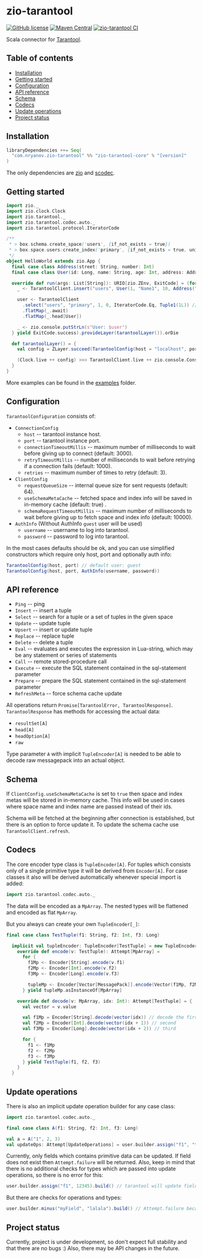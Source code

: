 # zio-tarantool
[![GitHub license](https://img.shields.io/github/license/nryanov/zio-tarantool)](https://github.com/nryanov/zio-tarantool/blob/master/LICENSE.txt)
[![Maven Central](https://maven-badges.herokuapp.com/maven-central/com.nryanov.zio-tarantool/zio-tarantool-core_2.13/badge.svg)](https://maven-badges.herokuapp.com/maven-central/com.nryanov.zio-tarantool/zio-tarantool-core_2.13)
[![zio-tarantool CI](https://github.com/nryanov/zio-tarantool/actions/workflows/scala.yml/badge.svg?branch=master)](https://github.com/nryanov/zio-tarantool/actions/workflows/scala.yml)

Scala connector for [Tarantool](https://www.tarantool.io/).

## Table of contents
* [Installation](#installation)
* [Getting started](#getting-started)
* [Configuration](#configuration)
* [API reference](#api-reference)
* [Schema](#schema)
* [Codecs](#codecs)
* [Update operations](#update-operations)
* [Project status](#project-status)

## Installation
```sbt
libraryDependencies ++= Seq(
  "com.nryanov.zio-tarantool" %% "zio-tarantool-core" % "[version]" 
)
```

The only dependencies are [zio](https://github.com/zio/zio) and [scodec](https://github.com/scodec/scodec).

## Getting started
```scala
import zio._
import zio.clock.Clock
import zio.tarantool._
import zio.tarantool.codec.auto._
import zio.tarantool.protocol.IteratorCode

/**
 * > box.schema.create_space('users', {if_not_exists = true})
 * > box.space.users:create_index('primary', {if_not_exists = true, unique = true, parts = {1, 'number'} })
 */
object HelloWorld extends zio.App {
  final case class Address(street: String, number: Int)
  final case class User(id: Long, name: String, age: Int, address: Address)

  override def run(args: List[String]): URIO[zio.ZEnv, ExitCode] = (for {
    _ <- TarantoolClient.insert("users", User(1, "Name1", 10, Address("street1", 1)))

    user <- TarantoolClient
      .select("users", "primary", 1, 0, IteratorCode.Eq, Tuple1(1L)) // response is Promise[TarantoolError, TarantoolResponse]
      .flatMap(_.await)
      .flatMap(_.head[User])

    _ <- zio.console.putStrLn(s"User: $user")
  } yield ExitCode.success).provideLayer(tarantoolLayer()).orDie

  def tarantoolLayer() = {
    val config = ZLayer.succeed(TarantoolConfig(host = "localhost", port = 3301))

    (Clock.live ++ config) >>> TarantoolClient.live ++ zio.console.Console.live
  }
}
```

More examples can be found in the [examples](examples/) folder.

## Configuration
`TarantoolConfiguration` consists of:
- `ConnectionConfig`
    - `host` -- tarantool instance host.
    - `port` -- tarantool instance port.
    - `connectionTimeoutMillis` -- maximum number of milliseconds to wait before giving up to connect (default: 3000).
    - `retryTimeoutMillis` -- number of milliseconds to wait before retrying if a connection fails (default: 1000).
    - `retries` -- maximum number of times to retry (default: 3).
- `ClientConfig`
    - `requestQueueSize` -- internal queue size for sent requests (default: 64).
    - `useSchemaMetaCache` -- fetched space and index info will be saved in in-memory cache (default: true) .
    - `schemaRequestTimeoutMillis` -- maximum number of milliseconds to wait before giving up to fetch space and index info (default: 10000).
- `AuthInfo` (Without AuthInfo `guest` user will be used)
    - `username` -- username to log into tarantool.
    - `password` -- password to log into tarantool.

In the most cases defaults should be ok, and you can use simplified constructors which require only host, port and optionally auth info:
```scala
TarantoolConfig(host, port) // default user: guest
TarantoolConfig(host, port, AuthInfo(username, password))
```

## API reference
- `Ping` -- ping
- `Insert` -- insert a tuple
- `Select` -- search for a tuple or a set of tuples in the given space
- `Update` -- update tuple
- `Upsert` -- insert or update tuple
- `Replace` -- replace tuple
- `Delete` -- delete a tuple
- `Eval` -- evaluates and executes the expression in Lua-string, which may be any statement or series of statements
- `Call` -- remote stored-procedure call
- `Execute` -- execute the SQL statement contained in the sql-statement parameter
- `Prepare` -- prepare the SQL statement contained in the sql-statement parameter
- `RefreshMeta` -- force schema cache update

All operations return `Promise[TarantoolError, TarantoolResponse]`. `TarantoolResponse` has methods for accessing the actual data:
- `resultSet[A]`
- `head[A]`
- `headOption[A]`
- `raw`

Type parameter `A` with implicit `TupleEncoder[A]` is needed to be able to decode raw messagepack into an actual object.

## Schema
If `ClientConfig.useSchemaMetaCache` is set to `true` then space and index metas will be stored in in-memory cache.
This info will be used in cases where space name and index name are passed instead of their ids. 

Schema will be fetched at the beginning after connection is established, but there is an option to force update it.
To update the schema cache use `TarantoolClient.refresh`.

## Codecs
The core encoder type class is `TupleEncoder[A]`. 
For tuples which consists only of a single primitive type it will be derived from `Encoder[A]`.
For case classes it also will be derived automatically whenever special import is added:
```scala
import zio.tarantool.codec.auto._
```

The data will be encoded as a `MpArray`. The nested types will be flattened and encoded as flat `MpArray`.

But you always can create your own `TupleEncoder[_]`:
```scala
final case class TestTuple(f1: String, f2: Int, f3: Long)

  implicit val tupleEncoder: TupleEncoder[TestTuple] = new TupleEncoder[TestTuple] {
    override def encode(v: TestTuple): Attempt[MpArray] =
      for {
        f1Mp <- Encoder[String].encode(v.f1)
        f2Mp <- Encoder[Int].encode(v.f2)
        f3Mp <- Encoder[Long].encode(v.f3)

        tupleMp <- Encoder[Vector[MessagePack]].encode(Vector(f1Mp, f2Mp, f3Mp))
      } yield tupleMp.asInstanceOf[MpArray]

    override def decode(v: MpArray, idx: Int): Attempt[TestTuple] = {
      val vector = v.value

      val f1Mp = Encoder[String].decode(vector(idx)) // decode the first field
      val f2Mp = Encoder[Int].decode(vector(idx + 1)) // second
      val f3Mp = Encoder[Long].decode(vector(idx + 2)) // third

      for {
        f1 <- f1Mp
        f2 <- f2Mp
        f3 <- f3Mp
      } yield TestTuple(f1, f2, f3)
    }
  }
``` 

## Update operations
There is also an implicit update operation builder for any case class:

```scala
import zio.tarantool.codec.auto._

final case class A(f1: String, f2: Int, f3: Long)

val a = A("1", 2, 3)
val updateOps: Attempt[UpdateOperations] = user.builder.assign("f1", "test").plus("f2", 5).build()
```

Currently, only fields which contains primitive data can be updated. If field does not exist then `Attempt.failure` will be returned.
Also, keep in mind that there is no additional checks for types which are passed into update operations, so there is no error for this:
```scala
user.builder.assign("f1", 12345).build() // tarantool will update field f1 and set value to 12345 
```
But there are checks for operations and types:
```scala
user.builder.minus("myField", "lalala").build() // Attempt.failure because string value cannot be used in numeric operations
```

## Project status
Currently, project is under development, so don't expect full stability and that there are no bugs :)
Also, there may be API changes in the future.   
